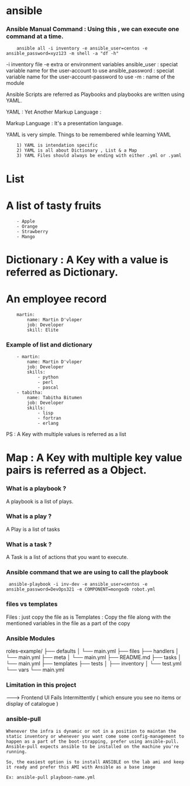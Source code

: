 # ansible


### Ansible Manual Command : Using this , we can execute one command at a time.

``` 
    ansible all -i inventory -e ansible_user=centos -e ansible_password=xyz123 -m shell -a "df -h"
```

-i inventory file 
-e extra or environment variables
ansible_user     : speciat variable name for the user-account to use 
ansible_password : speciat variable name for the user-account-password to use 
-m               : name of the module 

Ansible Scripts are referred as Playbooks and playbooks are written using YAML.

YAML : Yet Another Markup Language :

Markup Language : It's a presentation language.

YAML is very simple. Things to be remembered while learning YAML 

``` 
    1) YAML is intendation specific  
    2) YAML is all about Dictionary , List & a Map 
    3) YAML Files should always be ending with either .yml or .yaml 
```

# List 
# A list of tasty fruits
```
    - Apple
    - Orange
    - Strawberry
    - Mango
```

# Dictionary : A Key with a value is referred as Dictionary. 
# An employee record
```
    martin:
        name: Martin D'vloper
        job: Developer
        skill: Elite
```

### Example of list and dictionary 
```
    - martin:
        name: Martin D'vloper
        job: Developer
        skills:
            - python
            - perl
            - pascal
    - tabitha:
        name: Tabitha Bitumen
        job: Developer
        skills:
            - lisp
            - fortran
            - erlang
```
PS : A Key with multiple values is referred as a list 

# Map : A Key with multiple key value pairs is referred as a Object.


### What is a playbook ?
A playbook is a list of plays.

### What is a play ?
A Play is a list of tasks 

### What is a task ? 
A Task is a list of actions that you want to execute.


### Ansible command that we are using to call the playbook

```
 ansible-playbook -i inv-dev -e ansible_user=centos -e ansible_password=DevOps321 -e COMPONENT=mongodb robot.yml
 ```


 ### files vs templates 

 Files     : just copy the file as is 
 Templates : Copy the file along with the mentioned variables in the file as a part of the copy 


### Ansible Modules

roles-example/
├── defaults
│   └── main.yml
├── files
├── handlers
│   └── main.yml
├── meta
│   └── main.yml
├── README.md
├── tasks
│   └── main.yml
├── templates
├── tests
│   ├── inventory
│   └── test.yml
└── vars
    └── main.yml 


### Limitation in this project

---> Frontend UI Fails Intermittently ( which ensure you see no items or display of catalogue )


### ansible-pull

```
Whenever the infra is dynamic or not in a position to maintan the static inventory or whenever you want come some config-management to happen as a part of the boot-strapping, prefer using ansible-pull. Ansible-pull expects ansible to be installed on the machine you're running.

So, the easiest option is to install ANSIBLE on the lab ami and keep it ready and prefer this AMI with Ansible as a base image

Ex: ansible-pull playboon-name.yml 

```